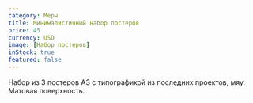 ```yaml
---
category: Мерч
title: Минималистичный набор постеров
price: 45
currency: USD
image: [Набор постеров]
inStock: true
featured: false
---
```


Набор из 3 постеров A3 с типографикой из последних проектов, мяу. Матовая поверхность.
